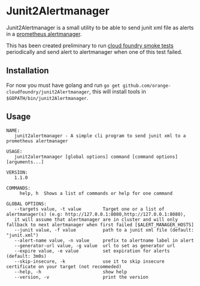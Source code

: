 # Junit2Alertmanager

Junit2Alertmanager is a small utility to be able to send junit xml file as alerts in a [prometheus alertmanager](https://github.com/prometheus/alertmanager).

This has been created preliminary to run [cloud foundry smoke tests](https://github.com/cloudfoundry/cf-smoke-tests) 
periodically and send alert to alertmanager when one of this test failed.

## Installation

For now you must have golang and run `go get github.com/orange-cloudfoundry/junit2Alertmanager`, this will install tools in `$GOPATH/bin/junit2Alertmanager`.

## Usage

```
NAME:
   junit2alertmanager - A simple cli program to send junit xml to a prometheus alertmanager

USAGE:
   junit2alertmanager [global options] command [command options] [arguments...]

VERSION:
   1.1.0

COMMANDS:
     help, h  Shows a list of commands or help for one command

GLOBAL OPTIONS:
   --targets value, -t value        Target one or a list of alertmanager(s) (e.g: http://127.0.0.1:8080,http://127.0.0.1:8080), 
   it will assume that alertmanager are in cluster and will only fallback to next alertmanager when first failed [$ALERT_MANAGER_HOSTS]
   --junit value, -f value          path to a junit xml file (default: "junit.xml")
   --alert-name value, -n value     prefix to alertname label in alert
   --generator-url value, -g value  url to set as generator url
   --expire value, -e value         set expiration for alerts (default: 3m0s)
   --skip-insecure, -k              use it to skip insecure certificate on your target (not recommeded)
   --help, -h                       show help
   --version, -v                    print the version
```